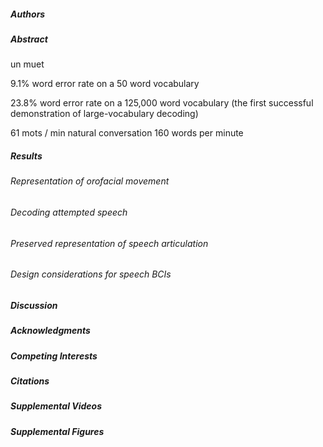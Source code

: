 ##### Authors

##### Abstract

un muet

9.1% word error rate on a 50 word vocabulary

23.8% word error rate on a 125,000 word vocabulary (the first successful demonstration of large-vocabulary decoding)

61 mots / min	natural conversation 160 words per minute

##### Results

######   Representation of orofacial movement 

######   Decoding attempted speech

######   Preserved representation of speech articulation 

######   Design considerations for speech BCIs 

##### Discussion

##### Acknowledgments

##### Competing Interests

##### Citations

##### Supplemental Videos

##### Supplemental Figures
